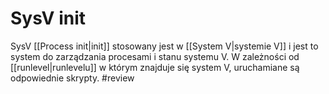 # SysV init
SysV [[Process init|init]] stosowany jest w [[System V|systemie V]] i jest to system do zarządzania procesami i stanu systemu V. W zależności od [[runlevel|runlevelu]] w którym znajduje się system V, uruchamiane są odpowiednie skrypty.
#review